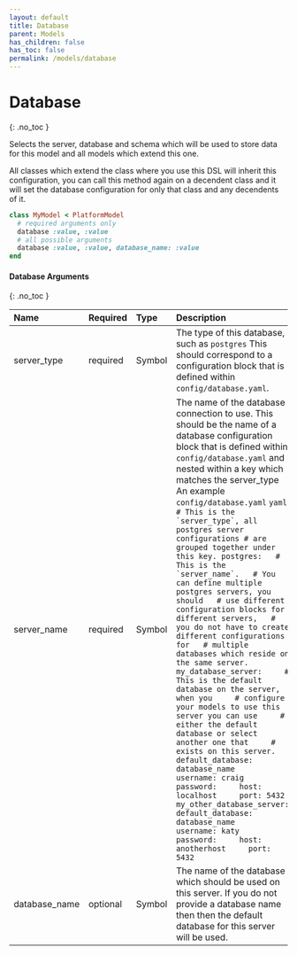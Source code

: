 ```yaml
---
layout: default
title: Database
parent: Models
has_children: false
has_toc: false
permalink: /models/database
---
```


# Database
{: .no_toc }

Selects the server, database and schema which will be
used to store data for this model and all models which
extend this one.

All classes which extend the class where you use this DSL
will inherit this configuration, you can call this method again
on a decendent class and it will set the database configuration
for only that class and any decendents of it.

```ruby
class MyModel < PlatformModel
  # required arguments only
  database :value, :value
  # all possible arguments
  database :value, :value, database_name: :value
end
```

#### Database Arguments
{: .no_toc }

| Name | Required | Type | Description |
|:---|:---|:---|:---|
| server_type | required | Symbol | The type of this database, such as `postgres`  This should correspond to a configuration block that is defined within `config/database.yaml`. |
| server_name | required | Symbol | The name of the database connection to use. This should be the name of a database configuration block that is defined within `config/database.yaml` and nested within a key which matches the server_type  An example `config/database.yaml`  ```yaml # This is the `server_type`, all postgres server configurations # are grouped together under this key. postgres:   # This is the `server_name`.   # You can define multiple postgres servers, you should   # use different configuration blocks for different servers,   # you do not have to create different configurations for   # multiple databases which reside on the same server.   my_database_server:     # This is the default database on the server, when you     # configure your models to use this server you can use     # either the default database or select another one that     # exists on this server.     default_database: database_name     username: craig     password:     host: localhost     port: 5432   my_other_database_server:     default_database: database_name     username: katy     password:     host: anotherhost     port: 5432 ``` |
| database_name | optional | Symbol | The name of the database which should be used on this server. If you do not provide a database name then then the default database for this server will be used. |